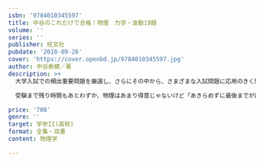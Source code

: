 ```yaml
---
isbn: '9784010345597'
title: 中谷のこれだけで合格！物理　力学・波動19題
volume: ''
series: ''
publisher: 旺文社
pubdate: '2018-09-26'
cover: 'https://cover.openbd.jp/9784010345597.jpg'
author: 中谷泰健／著
description: >+
  大学入試での頻出重要問題を厳選し、さらにその中から、さまざまな入試問題に応用のきく問題を抽出しました。短期間で解法指針や重要事項を身に着け、ていねいな解説を確実にマスターすれば、入試問題に必要な実力が養えます。

  受験まで残り時間もあとわずか、物理はあまり得意じゃないけど「あきらめずに最後までがばるぞ！」と決意した本気の受験生（あなた）を応援する短期集中型の問題集です。

price: '700'
genre: ''
target: 学参II(高校)
format: 全集・双書
content: 物理学

---
```

